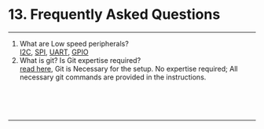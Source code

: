 # 13. Frequently Asked Questions

------------

   1. What are Low speed peripherals?
      <br><a href="https://en.wikipedia.org/wiki/I%C2%B2C" target="_blank">I2C</a>, <a href="https://en.wikipedia.org/wiki/Serial_Peripheral_Interface" target="_blank">SPI</a>, <a href="https://en.wikipedia.org/wiki/Universal_asynchronous_receiver-transmitter" target="_blank">UART</a>, <a href="https://en.wikipedia.org/wiki/General-purpose_input/output" target="_blank">GPIO</a>
   2. What is git? Is Git expertise required?
      <br><a href="https://en.wikipedia.org/wiki/Git" target="_blank">read here</a>, Git is Necessary for the setup. No expertise required; All necessary git  commands are provided in the instructions.

<br>
<br>
<br>

------------

<br>
<br>
<br>
